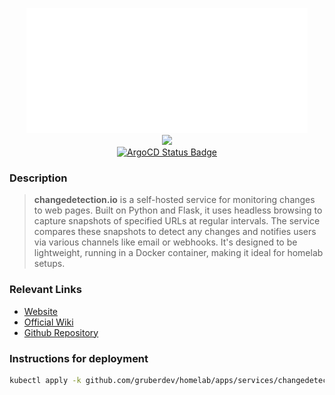 <p align="center">
  <img width="450" height="200" src="https://raw.githubusercontent.com/gruberdev/homelab/main/docs/assets/logos/onchange.svg" />
  <br />
  <img src="https://img.shields.io/docker/v/dgtlmoon/changedetection.io?label=Latest%20Semver&color=blue&logo=docker&sort=semver&style=for-the-badge" />
  <br>
  <a href="https://argo.raptor-beta.ts.net/applications/changedetection">
  <img src="https://argo.raptor-beta.ts.net/api/badge?name=changedetection&revision=true" alt="ArgoCD Status Badge" />
</a>
</p>

### Description

> **changedetection.io** is a self-hosted service for monitoring changes to web pages. Built on Python and Flask, it uses headless browsing to capture snapshots of specified URLs at regular intervals. The service compares these snapshots to detect any changes and notifies users via various channels like email or webhooks. It's designed to be lightweight, running in a Docker container, making it ideal for homelab setups.

### Relevant Links

- [Website][website-uri]
- [Official Wiki][docs-uri]
- [Github Repository][repo-uri]

### Instructions for deployment

```bash
kubectl apply -k github.com/gruberdev/homelab/apps/services/changedetection
```

[website-uri]: https://changedetection.io/
[docs-uri]: https://github.com/dgtlmoon/changedetection.io/wiki
[repo-uri]: https://github.com/dgtlmoon/changedetection.io
